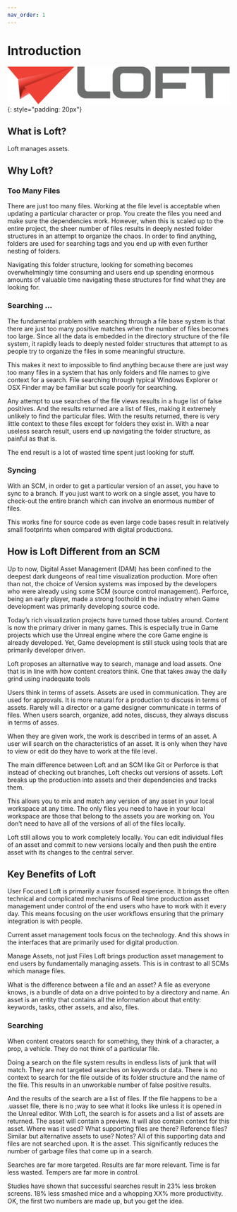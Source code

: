 ```yaml
---
nav_order: 1
---
```


# Introduction

![Loft Logo](images/loft_logo.png){: style="padding: 20px"}


## What is Loft?

Loft manages assets.


## Why Loft?

### Too Many Files
There are just too many files.  Working at the file level is acceptable when updating a particular character or prop.  You create the files you need and make sure the dependencies work.  However, when this is scaled up to the entire project, the sheer number of files results in deeply nested folder structures in an attempt to organize the chaos.  In order to find anything, folders are used for searching tags and you end up with even further nesting of folders. 

Navigating this folder structure, looking for something becomes overwhelmingly time consuming and users end up spending enormous amounts of valuable time navigating these structures for find what they are looking for.

### Searching ...
The fundamental problem with searching through a file base system is that there are just too many positive matches when the number of files becomes too large.  Since all the data is embedded in the directory structure of the file system,  it rapidly leads to deeply nested folder structures that attempt to as people try to organize the files in some meaningful structure. 

This makes it next to impossible to find anything because there are just way too many files in a system that has only folders and file names to give context for a search.  File searching through typical Windows Explorer or OSX Finder may be familiar but scale poorly for searching.  

Any attempt to use searches of the file views results in a huge list of false positives.  And the results returned are a list of files, making it extremely unlikely to find the particular files.  With the results returned, there is very little context to these files except for folders they exist in. With a near useless search result, users end up navigating the folder structure, as painful as that is.

The end result is a lot of wasted time spent just looking for stuff.

### Syncing
With an SCM, in order to get a particular version of an asset, you have to sync to a branch.  If you just want to work on a single asset, you have to check-out the entire branch which can involve an enormous number of files.

This works fine for source code as even large code bases result in relatively small footprints when compared with digital productions. 



## How is Loft Different from an SCM

Up to now, Digital Asset Management (DAM) has been confined to the deepest dark dungeons of real time visualization production.  More often than not, the choice of Version systems was imposed by the developers who were already using some SCM (source control management).  Perforce, being an early player, made a strong foothold in the industry when Game development was primarily developing source code.

Today’s rich visualization projects have turned those tables around.  Content is now the primary driver in many games.  This is especially true in Game projects which use the Unreal engine where the core Game engine is already developed.  Yet, Game development is still stuck using tools that are primarily developer driven.

Loft proposes an alternative way to search, manage and load assets.  One that is in line with how content creators think.  One that takes away the daily grind using inadequate tools 

Users think in terms of assets.  Assets are used in communication.  They are used for approvals.  It is more natural for a production to discuss in terms of assets.  Rarely will a director or a game designer communicate in terms of files.  When users search, organize, add notes, discuss, they always discuss in terms of asses.

When they are given work, the work is described in terms of an asset.  A user will search on the characteristics of an asset.  It is only when they have to view or edit do they have to work at the file level.

The main difference between Loft and an SCM like Git or Perforce is that instead of checking out branches, Loft checks out versions of assets. Loft breaks up the production into assets and their dependencies and tracks them.

This allows you to mix and match any version of any asset in your local workspace at any time.  The only files you need to have in your local workspace are those that belong to the assets you are working on.  You don’t need to have all of the versions of all of the files locally.

Loft still allows you to work completely locally.  You can edit individual files of an asset and commit to new versions locally and then push the entire asset with its changes to the central server.



## Key Benefits of Loft

User Focused
Loft is primarily a user focused experience.  It brings the often technical and complicated mechanisms of Real time production asset management under control of the end users who have to work with it every day.  This means focusing on the user workflows ensuring that the primary integration is with people.

Current asset management tools focus on the technology.  And this shows in the interfaces that are primarily used for digital production. 

Manage Assets, not just Files
Loft brings production asset management to end users by fundamentally managing assets.  This is in contrast to all SCMs which manage files.


What is the difference between a file and an asset?  A file as everyone knows, is a bundle of data on a drive pointed to by a directory and name.  An asset is an entity that contains all the information about that entity: keywords, tasks, other assets, and also, files.

### Searching
When content creators search for something, they think of a character, a prop, a vehicle.  They do not think of a particular file.  

Doing a search on the file system results in endless lists of junk that will match.  They are not targeted searches on keywords or data.  There is no context to search for the file outside of its folder structure and the name of the file.  This results in an unworkable number of false positive results.

And the results of the search are a list of files.  If the file happens to be a .uasset file, there is no ;way to see what it looks like unless it is opened in the Unreal editor.  With Loft, the search is for assets and a list of assets are returned.  The asset will contain a preview.  It will also contain context for this asset.  Where was it used?  What supporting files are there?  Reference files?  Similar but alternative assets to use?  Notes?  All of this supporting data and files are not searched upon.  It is the asset.  This significantly reduces the number of garbage files that come up in a search.

Searches are far more targeted.  Results are far more relevant.  Time is far less wasted.  Tempers are far more in control.

Studies have shown that successful searches result in 23% less broken screens.  18% less smashed mice and a whopping XX% more productivity.  OK, the first two numbers are made up, but you get the idea.


